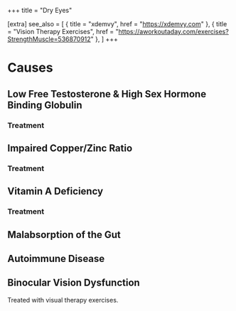 +++
title = "Dry Eyes"

[extra]
see_also = [
    { title = "xdemvy", href = "https://xdemvy.com" },
    { title = "Vision Therapy Exercises", href = "https://aworkoutaday.com/exercises?StrengthMuscle=536870912" },
]
+++

# Causes

## Low Free Testosterone & High Sex Hormone Binding Globulin

### Treatment


## Impaired Copper/Zinc Ratio

### Treatment


## Vitamin A Deficiency

### Treatment

## Malabsorption of the Gut

## Autoimmune Disease

## Binocular Vision Dysfunction

Treated with visual therapy exercises.